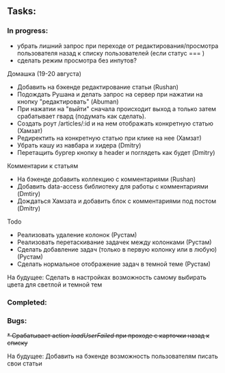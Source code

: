 ## Tasks:
### In progress:

* убрать лишний запрос при переходе от редактирования/просмотра пользователя назад к списку пользователей (если статус === )
* сделать режим просмотра без инпутов?

Домашка (19-20 августа)
* Добавить на бэкенде редактирование статьи (Rushan)
* Подождать Рушана и делать запрос на сервер при нажатии на кнопку "редактировать" (Abuman)
* При нажатии на "выйти" сначала происходит выход а только затем срабатывает гвард (подумать как сделать).
* Создать роут /articles/:id и на нем отображать конкретную статью (Хамзат)
* Редиректить на конкретную статью при клике на нее (Хамзат)
* Убрать кашу из навбара и хидера (Dmitry)
* Перетащить бургер кнопку в header и поглядеть как будет (Dmitry)

Комментарии к статьям
* На бэкенде добавить коллекцию с комментариями (Rushan)
* Добавить data-access библиотеку для работы с комментариями (Dmtiry)
* Дождаться Хамзата и добавить блок с комментариями под постом (Dmitry)

Todo
* Реализовать удаление колонок (Рустам)
* Реализовать перетаскивание задачек между колонками (Рустам)
* Сделать добавление задач (только в первую колонку или в любую) (Рустам)
* Сделать нормальное отображение задач в темной теме (Рустам)

На будущее:
Сделать в настройках возможность самому выбирать цвета для светлой и темной тем

### Completed:

### Bugs:
~~* Срабатывает action _loadUserFailed_ при проходе с карточки назад к списку~~

На будущее:
Добавить на бэкенде возможность пользователям писать свои статьи

